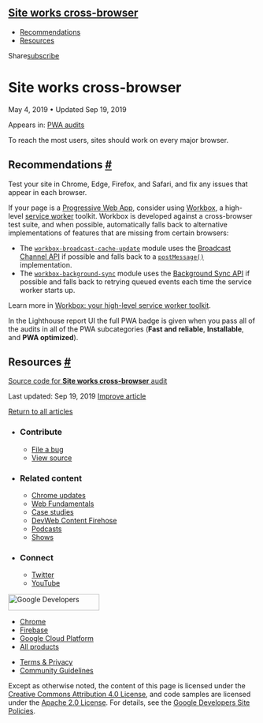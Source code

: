 ## <a href="#site-works-cross-browser" class="w-toc__header--link">Site works cross-browser</a>

- [Recommendations](#recommendations)
- [Resources](#resources)

Share<a href="/newsletter/" class="gc-analytics-event w-actions__fab w-actions__fab--subscribe"><span>subscribe</span></a>

# Site works cross-browser

May 4, 2019 <span class="w-author__separator">•</span> Updated Sep 19, 2019

<span class="w-post-signpost__title">Appears in:</span> <a href="/lighthouse-pwa" class="w-post-signpost__link">PWA audits</a>

To reach the most users, sites should work on every major browser.

## Recommendations <a href="#recommendations" class="w-headline-link">#</a>

Test your site in Chrome, Edge, Firefox, and Safari, and fix any issues that appear in each browser.

If your page is a [Progressive Web App](/discover-installable), consider using [Workbox](https://developers.google.com/web/tools/workbox), a high-level [service worker](/service-workers-cache-storage) toolkit. Workbox is developed against a cross-browser test suite, and when possible, automatically falls back to alternative implementations of features that are missing from certain browsers:

- The [`workbox-broadcast-cache-update`](https://developers.google.com/web/tools/workbox/modules/workbox-broadcast-cache-update) module uses the [Broadcast Channel API](https://developer.mozilla.org/en-US/docs/Web/API/Broadcast_Channel_API) if possible and falls back to a [`postMessage()`](https://developer.mozilla.org/en-US/docs/Web/API/Window/postMessage) implementation.
- The [`workbox-background-sync`](https://developer.mozilla.org/en-US/docs/Web/API/Window/postMessage) module uses the [Background Sync API](https://developers.google.com/web/tools/workbox/modules/workbox-background-sync) if possible and falls back to retrying queued events each time the service worker starts up.

Learn more in [Workbox: your high-level service worker toolkit](/workbox).

In the Lighthouse report UI the full PWA badge is given when you pass all of the audits in all of the PWA subcategories (**Fast and reliable**, **Installable**, and **PWA optimized**).

## Resources <a href="#resources" class="w-headline-link">#</a>

[Source code for **Site works cross-browser** audit](https://github.com/GoogleChrome/lighthouse/blob/master/lighthouse-core/audits/manual/pwa-cross-browser.js)

<span class="w-mr--sm">Last updated: Sep 19, 2019 </span>[Improve article](https://github.com/GoogleChrome/web.dev/blob/master/src/site/content/en/lighthouse-pwa/pwa-cross-browser/index.md)

<a href="/lighthouse-pwa" class="gc-analytics-event w-article-navigation__link w-article-navigation__link--back w-article-navigation__link--single">Return to all articles</a>

- ### Contribute

  - <a href="https://github.com/GoogleChrome/web.dev/issues/new?assignees=&amp;labels=bug&amp;template=bug_report.md&amp;title=" class="w-footer__linkbox-link">File a bug</a>
  - <a href="https://github.com/googlechrome/web.dev" class="w-footer__linkbox-link">View source</a>

- ### Related content

  - <a href="https://blog.chromium.org/" class="w-footer__linkbox-link">Chrome updates</a>
  - <a href="https://developers.google.com/web/" class="w-footer__linkbox-link">Web Fundamentals</a>
  - <a href="https://developers.google.com/web/showcase/" class="w-footer__linkbox-link">Case studies</a>
  - <a href="https://devwebfeed.appspot.com/" class="w-footer__linkbox-link">DevWeb Content Firehose</a>
  - <a href="/podcasts/" class="w-footer__linkbox-link">Podcasts</a>
  - <a href="/shows/" class="w-footer__linkbox-link">Shows</a>

- ### Connect

  - <a href="https://www.twitter.com/ChromiumDev" class="w-footer__linkbox-link">Twitter</a>
  - <a href="https://www.youtube.com/user/ChromeDevelopers" class="w-footer__linkbox-link">YouTube</a>

<a href="https://developers.google.com/" class="w-footer__utility-logo-link"><img src="/images/lockup-color.png" alt="Google Developers" class="w-footer__utility-logo" width="185" height="33" /></a>

- <a href="https://developer.chrome.com/" class="w-footer__utility-link">Chrome</a>
- <a href="https://firebase.google.com/" class="w-footer__utility-link">Firebase</a>
- <a href="https://cloud.google.com/" class="w-footer__utility-link">Google Cloud Platform</a>
- <a href="https://developers.google.com/products" class="w-footer__utility-link">All products</a>

<!-- -->

- <a href="https://policies.google.com/" class="w-footer__utility-link">Terms &amp; Privacy</a>
- <a href="/community-guidelines/" class="w-footer__utility-link">Community Guidelines</a>

Except as otherwise noted, the content of this page is licensed under the [Creative Commons Attribution 4.0 License](https://creativecommons.org/licenses/by/4.0/), and code samples are licensed under the [Apache 2.0 License](https://www.apache.org/licenses/LICENSE-2.0). For details, see the [Google Developers Site Policies](https://developers.google.com/terms/site-policies).
